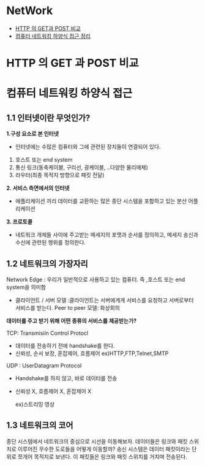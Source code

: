 # NetWork

- [HTTP 의 GET과 POST 비교](#http-의-get-과-post-비교)
- [컴퓨터 네트워킹 하양식 접근 정리](#컴퓨터-네트워킹-하양식-접근)

# HTTP 의 GET 과 POST 비교

# 컴퓨터 네트워킹 하양식 접근

## 1.1 인터넷이란 무엇인가?

**1.구성 요소로 본 인터넷**

- 인터넷에는 수많은 컴퓨터와 그에 관련된 장치들이 연결되어 있다.

1. 호스트 또는 end system
2. 통신 링크(동축케이블, 구리선, 광케이블, ..다양한 물리매체)
3. 라우터(최종 목적지 방향으로 패킷 전달)

**2. 서비스 측면에서의 인터넷**

- 애플리케이션 끼리 데이터를 교환하는 많은 종단 시스템을 포함하고 있는 분산 어플리케이션

**3. 프로토콜**

- 네트워크 개체들 사이에 주고받는 메세지의 포맷과 순서를 정의하고, 메세지 송신과 수신에 관련된 행위를 정의한다.

## 1.2 네트워크의 가장자리

Network Edge : 우리가 일반적으로 사용하고 있는 컴퓨터. 즉 ,호스트 또는 end system을 의미함

- 클라이언트 / 서버 모델 :클라이언트는 서버에게게 서비스를 요청하고 서버로부터 서비스를 받는다.
  Peer to peer 모델: 화상회의

**데이터를 주고 받기 위해 어떤 종류의 서비스를 제공받는가?**

TCP: Transmisiin Control Protocl

- 데이터를 전송하기 전에 handshake를 한다.
- 신뢰성, 순서 보장, 혼잡제어, 흐름제어
  ex)HTTP,FTP,Telnet,SMTP

UDP : UserDatagram Protocol

- Handshake를 하지 않고, 바로 데이터를 전송
- 신뢰성 X, 흐름제어 X, 혼잡제어 X

  ex)스트리밍 영상

## 1.3 네트워크의 코어

종단 시스템에서 네트워크의 중심으로 시선을 이동해보자. 데이터들은 링크와 패킷 스위치로 이루어진 무수한 도로들을 어떻게 이동할까? 송신 시스템은 데이터 패킷이라는 단위로 쪼개어 목적지로 보낸다. 이 패킷들은 링크와 패킷 스위치를 거치며 전송된다.
